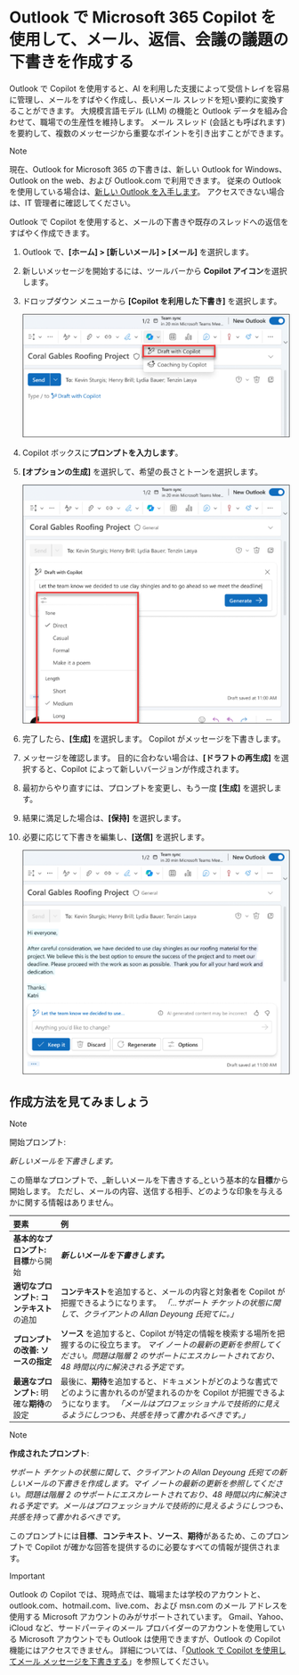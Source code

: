 # Outlook で Microsoft 365 Copilot を使用して、メール、返信、会議の議題の下書きを作成する

Outlook で Copilot を使用すると、AI を利用した支援によって受信トレイを容易に管理し、メールをすばやく作成し、長いメール スレッドを短い要約に変換することができます。 大規模言語モデル (LLM) の機能と Outlook データを組み合わせて、職場での生産性を維持します。 メール スレッド (会話とも呼ばれます) を要約して、複数のメッセージから重要なポイントを引き出すことができます。

> [!NOTE]
> 現在、Outlook for Microsoft 365 の下書きは、新しい Outlook for Windows、Outlook on the web、および Outlook.com で利用できます。 従来の Outlook を使用している場合は、[新しい Outlook を入手します](https://support.microsoft.com/office/start-using-new-outlook-for-windows-4395454d-cb2f-4c16-bb24-fa4bb36650ae)。 アクセスできない場合は、IT 管理者に確認してください。

Outlook で Copilot を使用すると、メールの下書きや既存のスレッドへの返信をすばやく作成できます。

1. Outlook で、**[ホーム] > [新しいメール] > [メール]** を選択します。

1. 新しいメッセージを開始するには、ツールバーから **Copilot アイコン**を選択します。

1. ドロップダウン メニューから **[Copilot を利用した下書き]** を選択します。

    ![Outlook ツール バーの Copilot アイコンのスクリーンショット。](../media/create_copilot-toolbar-outlook.png)

1. Copilot ボックスに**プロンプトを入力します**。

1. **[オプションの生成]** を選択して、希望の長さとトーンを選択します。

    ![Outlook の Copilot で下書きをカスタマイズするために使用できるオプションのスクリーンショット。](../media/create_copilot-generate-options-outlook.png)

1. 完了したら、**[生成]** を選択します。 Copilot がメッセージを下書きします。

1. メッセージを確認します。 目的に合わない場合は、**[ドラフトの再生成]** を選択すると、Copilot によって新しいバージョンが作成されます。

1. 最初からやり直すには、プロンプトを変更し、もう一度 **[生成]** を選択します。

1. 結果に満足した場合は、**[保持]** を選択します。

1. 必要に応じて下書きを編集し、**[送信]** を選択します。

    ![Outlook で Copilot によって生成された下書きのメールのスクリーンショット。](../media/create_copilot-draft-results-outlook.png)

## 作成方法を見てみましょう

> [!NOTE]
> 開始プロンプト:
>
> _新しいメールを下書きします。_

この簡単なプロンプトで、_新しいメールを下書きする_という基本的な**目標**から開始します。 ただし、メールの内容、送信する相手、どのような印象を与えるかに関する情報はありません。

| 要素 | 例 |
| :------ | :------- |
| **基本的なプロンプト:** **目標**から開始 | **_新しいメールを下書きします。_** |
| **適切なプロンプト:** **コンテキスト**の追加 | **コンテキスト**を追加すると、メールの内容と対象者を Copilot が把握できるようになります。 _「...サポート チケットの状態に関して、クライアントの Allan Deyoung 氏宛てに。」_ |
| **プロンプトの改善:** **ソースの指定** | **ソース** を追加すると、Copilot が特定の情報を検索する場所を把握するのに役立ちます。 _マイ ノートの最新の更新を参照してください。問題は階層 2 のサポートにエスカレートされており、48 時間以内に解決される予定です。_ |
| **最適なプロンプト:** 明確な**期待**の設定 | 最後に、**期待**を追加すると、ドキュメントがどのような書式でどのように書かれるのが望まれるのかを Copilot が把握できるようになります。 _「メールはプロフェッショナルで技術的に見えるようにしつつも、共感を持って書かれるべきです。」_ |

> [!NOTE]
> **作成されたプロンプト**:
>
> _サポート チケットの状態に関して、クライアントの Allan Deyoung 氏宛ての新しいメールの下書きを作成します。マイ ノートの最新の更新を参照してください。問題は階層 2 のサポートにエスカレートされており、48 時間以内に解決される予定です。メールはプロフェッショナルで技術的に見えるようにしつつも、共感を持って書かれるべきです。_

このプロンプトには**目標**、**コンテキスト**、**ソース**、**期待**があるため、このプロンプトで Copilot が確かな回答を提供するのに必要なすべての情報が提供されます。

> [!IMPORTANT]
> Outlook の Copilot では、現時点では、職場または学校のアカウントと、outlook.com、hotmail.com、live.com、および msn.com のメール アドレスを使用する Microsoft アカウントのみがサポートされています。 Gmail、Yahoo、iCloud など、サードパーティのメール プロバイダーのアカウントを使用している Microsoft アカウントでも Outlook は使用できますが、Outlook の Copilot 機能にはアクセスできません。 詳細については、「[Outlook で Copilot を使用してメール メッセージを下書きする](https://support.microsoft.com/office/draft-an-email-message-with-copilot-in-outlook-3eb1d053-89b8-491c-8a6e-746015238d9b)」を参照してください。
